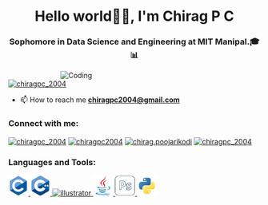 <h1 align="center">Hello world👋🏼, I'm Chirag P C</h1>
<h3 align="center">Sophomore in Data Science and Engineering at MIT Manipal.🎓📊</h3>
<img align="right" alt="Coding" width="400" src="https://i.gifer.com/5IJ.gif">
<p align="left"> <a href="https://twitter.com/chiragpc_2004" target="blank"><img src="https://img.shields.io/twitter/follow/chiragpc_2004?logo=twitter&style=for-the-badge" alt="chiragpc_2004" /></a> </p>


- 📫 How to reach me **chiragpc2004@gmail.com**


<h3 align="left">Connect with me:</h3>
<p align="left">
<a href="https://twitter.com/chiragpc_2004" target="blank"><img align="center" src=https://github.com/rahuldkjain/github-profile-readme-generator/blob/master/src/images/icons/Social/twitter.svg alt="chiragpc_2004" height="30" width="40" /></a>
<a href="https://linkedin.com/in/chiragpc2004" target="blank"><img align="center" src=https://github.com/rahuldkjain/github-profile-readme-generator/blob/master/src/images/icons/Social/linked-in-alt.svg alt="chiragpc2004" height="30" width="40" /></a>
<a href="https://fb.com/chirag.poojarikodi" target="blank"><img align="center" src="https://raw.githubusercontent.com/rahuldkjain/github-profile-readme-generator/master/src/images/icons/Social/facebook.svg" alt="chirag.poojarikodi" height="30" width="40" /></a>
<a href="https://instagram.com/chiragpc_2004" target="blank"><img align="center" src="https://raw.githubusercontent.com/rahuldkjain/github-profile-readme-generator/master/src/images/icons/Social/instagram.svg" alt="chiragpc_2004" height="30" width="40" /></a>
</p>

<h3 align="left">Languages and Tools:</h3>
<p align="left"> <a href="https://www.cprogramming.com/" target="_blank" rel="noreferrer"> <img src="https://raw.githubusercontent.com/devicons/devicon/master/icons/c/c-original.svg" alt="c" width="40" height="40"/> </a> <a href="https://www.w3schools.com/cpp/" target="_blank" rel="noreferrer"> <img src="https://raw.githubusercontent.com/devicons/devicon/master/icons/cplusplus/cplusplus-original.svg" alt="cplusplus" width="40" height="40"/> </a> <a href="https://www.adobe.com/in/products/illustrator.html" target="_blank" rel="noreferrer"> <img src="https://www.vectorlogo.zone/logos/adobe_illustrator/adobe_illustrator-icon.svg" alt="illustrator" width="40" height="40"/> </a> <a href="https://www.java.com" target="_blank" rel="noreferrer"> <img src="https://raw.githubusercontent.com/devicons/devicon/master/icons/java/java-original.svg" alt="java" width="40" height="40"/> </a> <a href="https://www.photoshop.com/en" target="_blank" rel="noreferrer"> <img src="https://raw.githubusercontent.com/devicons/devicon/master/icons/photoshop/photoshop-line.svg" alt="photoshop" width="40" height="40"/> </a> <a href="https://www.python.org" target="_blank" rel="noreferrer"> <img src="https://raw.githubusercontent.com/devicons/devicon/master/icons/python/python-original.svg" alt="python" width="40" height="40"/> </a> </p>
